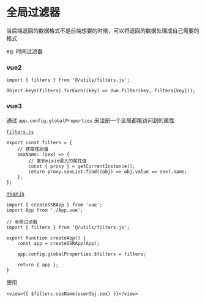 # 全局过滤器

当后端返回的数据格式不是前端想要的时候，可以将返回的数据处理成自己需要的格式

eg: 时间过滤器

### vue2

```
import { filters } from '@/utils/filters.js';

Object.keys(filters).forEach((key) => Vue.filter(key, filters[key]));
```

### vue3

通过 `app.config.globalProperties` 来注册一个全局都能访问到的属性

[`filters.js`](../../src/utils/filters.js)

```
export const filters = {
    // 获取性别值
    sexName: (sex) => {
        // 拿到mixin混入的属性值
        const { proxy } = getCurrentInstance();
        return proxy.sexList.find((obj) => obj.value == sex).name;
    },
};
```

[mian.js](../../src/main.js)

```
import { createSSRApp } from 'vue';
import App from './App.vue';

// 全局过滤器
import { filters } from '@/utils/filters.js';

export function createApp() {
    const app = createSSRApp(App);

    app.config.globalProperties.$filters = filters;

    return { app };
}
```

使用

```
<view>{{ $filters.sexName(userObj.sex) }}</view>
```
